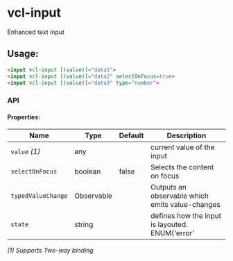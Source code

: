 # vcl-input

Enhanced text input

## Usage:

```html
<input vcl-input [(value)]="data1">
<input vcl-input [(value)]="data2" selectOnFocus=true>
<input vcl-input [(value)]="data3" type="number">
```

### API

#### Properties:

Name               | Type       | Default | Description
------------------ | ---------- | ------- | ------------------------------------------------
`value` _(1)_      | any        |         | current value of the input
`selectOnFocus`    | boolean    | false   | Selects the content on focus
`typedValueChange` | Observable |         | Outputs an observable which emits value-changes
`state`            | string     |         | defines how the input is layouted. ENUM('error'  | 'warning' | 'success')

_(1) Supports Two-way binding_
